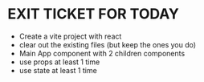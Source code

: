# EXIT TICKET FOR TODAY
- Create a vite project with react
- clear out the existing files (but keep the ones you do)
- Main App component with 2 children components
- use props at least 1 time
- use state at least 1 time